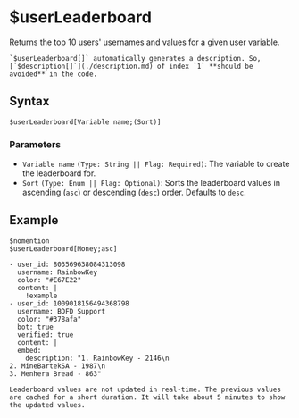 # $userLeaderboard
Returns the top 10 users' usernames and values for a given user variable.

```admonish warning
`$userLeaderboard[]` automatically generates a description. So, [`$description[]`](./description.md) of index `1` **should be avoided** in the code.
```

## Syntax
```
$userLeaderboard[Variable name;(Sort)]
```

### Parameters
- `Variable name` `(Type: String || Flag: Required)`: The variable to create the leaderboard for.
- `Sort` `(Type: Enum || Flag: Optional)`: Sorts the leaderboard values in ascending (`asc`) or descending (`desc`) order. Defaults to `desc`.

## Example
```
$nomention
$userLeaderboard[Money;asc]
```

``` discord yaml
- user_id: 803569638084313098
  username: RainbowKey
  color: "#E67E22"
  content: |
    !example
- user_id: 1009018156494368798
  username: BDFD Support
  color: "#378afa"
  bot: true
  verified: true
  content: |
  embed:
    description: "1. RainbowKey - 2146\n
2. MineBartekSA - 1987\n
3. Menhera Bread - 863"
```

```admonish question title="Why is my leaderboard showing inaccurate values?"
Leaderboard values are not updated in real-time. The previous values are cached for a short duration. It will take about 5 minutes to show the updated values.
```
